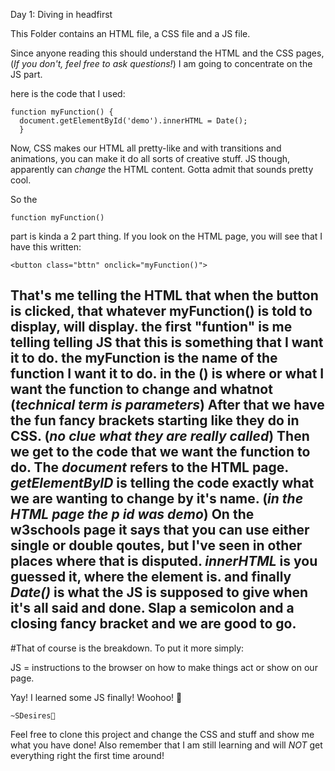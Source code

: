 Day 1: Diving in headfirst

This Folder contains an HTML file, a CSS file and a JS file.

Since anyone reading this should understand the HTML and the CSS pages, (*If you don't, feel free to ask questions!*) I am going to concentrate on the JS part.

here is the code that I used:

    function myFunction() {
      document.getElementById('demo').innerHTML = Date();
      }
      
Now, CSS makes our HTML all pretty-like and with transitions and animations, you can make it do all sorts of creative stuff. 
JS though, apparently can *change* the HTML content. Gotta admit that sounds pretty cool.

So the 

    function myFunction() 

part is kinda a 2 part thing. If you look on the HTML page, you will see that I have this written:

    <button class="bttn" onclick="myFunction()">
    
That's me telling the HTML that when the button is clicked, that whatever myFunction() is told to display, will display.
the first "funtion" is me telling telling JS that this is something that I want it to do. 
the myFunction is the name of the function I want it to do. 
in the () is where or what I want the function to change and whatnot (*technical term is parameters*)
After that we have the fun fancy brackets starting like they do in CSS. (*no clue what they are really called*)
Then we get to the code that we want the function to do.
The *document* refers to the HTML page.
*getElementByID* is telling the code exactly what we are wanting to change by it's name. (*in the HTML page the p id was demo*)
On the w3schools page it says that you can use either single or double qoutes, but I've seen in other places where that is disputed.
*innerHTML* is you guessed it, where the element is.
and finally *Date()* is what the JS is supposed to give when it's all said and done.
Slap a semicolon and a closing fancy bracket and we are good to go.
--------------------------------------------------------------------------------------------------------------------------------------------------------

#That of course is the breakdown. To put it more simply:

JS = instructions to the browser on how to make things act or show on our page. 

Yay! I learned some JS finally! Woohoo! 🎊

    ~SDesires🌹





Feel free to clone this project and change the CSS and stuff and show me what you have done! 
Also remember that I am still learning and will *NOT* get everything right the first time around!

